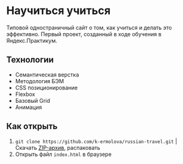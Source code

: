 # Научиться учиться

Типовой одностраничный сайт о том, как учиться и делать это эффективно.
Первый проект, созданный в ходе обучения в Яндекс.Практикум.

## Технологии

- Семантическая верстка
- Методология БЭМ
- CSS позиционирование
- Flexbox
- Базовый Grid
- Анимация

## Как открыть

1. `git clone https://github.com/k-ermolova/russian-travel.git` | Скачать [ZIP-архив](https://github.com/k-ermolova/russian-travel/archive/refs/heads/master.zip), распаковать
2. Oткрыть файл `index.html` в браузере
